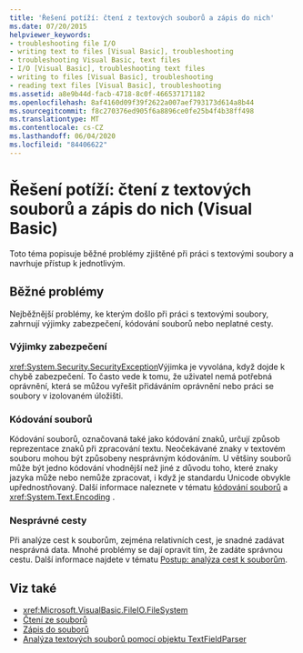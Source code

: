 ```yaml
---
title: 'Řešení potíží: čtení z textových souborů a zápis do nich'
ms.date: 07/20/2015
helpviewer_keywords:
- troubleshooting file I/O
- writing text to files [Visual Basic], troubleshooting
- troubleshooting Visual Basic, text files
- I/O [Visual Basic], troubleshooting text files
- writing to files [Visual Basic], troubleshooting
- reading text files [Visual Basic], troubleshooting
ms.assetid: a8e9b44d-facb-4718-8c0f-466537171182
ms.openlocfilehash: 8af4160d09f39f2622a007aef793173d614a8b44
ms.sourcegitcommit: f8c270376ed905f6a8896ce0fe25b4f4b38ff498
ms.translationtype: MT
ms.contentlocale: cs-CZ
ms.lasthandoff: 06/04/2020
ms.locfileid: "84406622"
---
```

# <a name="troubleshooting-reading-from-and-writing-to-text-files-visual-basic"></a>Řešení potíží: čtení z textových souborů a zápis do nich (Visual Basic)

Toto téma popisuje běžné problémy zjištěné při práci s textovými soubory a navrhuje přístup k jednotlivým.  
  
## <a name="common-problems"></a>Běžné problémy  

 Nejběžnější problémy, ke kterým došlo při práci s textovými soubory, zahrnují výjimky zabezpečení, kódování souborů nebo neplatné cesty.  
  
### <a name="security-exceptions"></a>Výjimky zabezpečení  

 <xref:System.Security.SecurityException>Výjimka je vyvolána, když dojde k chybě zabezpečení. To často vede k tomu, že uživatel nemá potřebná oprávnění, která se můžou vyřešit přidáváním oprávnění nebo práci se soubory v izolovaném úložišti.  
  
### <a name="file-encodings"></a>Kódování souborů  

 Kódování souborů, označovaná také jako kódování znaků, určují způsob reprezentace znaků při zpracování textu. Neočekávané znaky v textovém souboru mohou být způsobeny nesprávným kódováním. U většiny souborů může být jedno kódování vhodnější než jiné z důvodu toho, které znaky jazyka může nebo nemůže zpracovat, i když je standardu Unicode obvykle upřednostňovaný. Další informace naleznete v tématu [kódování souborů](file-encodings.md) a <xref:System.Text.Encoding> .  
  
### <a name="incorrect-paths"></a>Nesprávné cesty  

 Při analýze cest k souborům, zejména relativních cest, je snadné zadávat nesprávná data. Mnohé problémy se dají opravit tím, že zadáte správnou cestu. Další informace najdete v tématu [Postup: analýza cest k souborům](how-to-parse-file-paths.md).  
  
## <a name="see-also"></a>Viz také

- <xref:Microsoft.VisualBasic.FileIO.FileSystem>
- [Čtení ze souborů](reading-from-files.md)
- [Zápis do souborů](writing-to-files.md)
- [Analýza textových souborů pomocí objektu TextFieldParser](parsing-text-files-with-the-textfieldparser-object.md)
